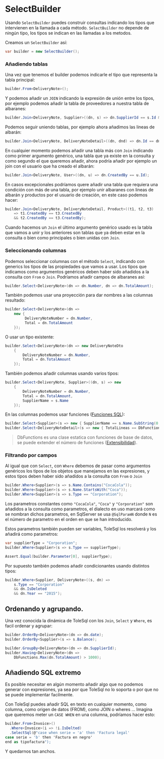 # SelectBuilder

Usando `SelectBuilder` puedes construir consultas indicando los tipos que intervienen en la llamada a cada método. `SelectBuilder` no depende de ningún tipo, los tipos se indican en las llamadas a los metodos.

Creamos un `SelectBuilder` así:

```` csharp
var builder = new SelectBuilder();
````

### Añadiendo tablas

Una vez que tenemos el builder podemos indicarle el tipo que representa la tabla principal:

```` csharp
builder.From<DeliveryNote>();
````

Y podemos añadir un `JOIN` indicando la expresión de unión entre los tipos, por ejemplo podemos añadir la tabla de proveedores a nuestra tabla de albaranes:
```` csharp
builder.Join<DeliveryNote, Supplier>((dn, s) => dn.SupplierId == s.Id && !s.IsDeleted);
````

Podemos seguir uniendo tablas, por ejemplo ahora añadimos las lineas de albarán:
```` csharp
builder.Join<DeliveryNote, DeliveryNoteDetail>((dn, dnd) => dn.Id == dnd.DeliveryNoteId);
````

En cualquier momento podemos añadir una tabla más con `Join` indicando como primer argumento genérico, una tabla que ya existe en la consulta y como segundo el que queremos añadir, ahora podría añadir por ejemplo un join con el usuario que ha creado el albarán:

```` csharp
builder.Join<DeliveryNote, User>((dn, u) => dn.CreatedBy == u.Id);
````

En casos excepcionales podríamos quere añadir una tabla que requiera una condición con más de una tabla, por ejemplo unir albaranes con lineas de albarán y productos por el usuario de creación, en este caso podemos hacer:

```` csharp
builder.Join<DeliveryNote, DeliveryNoteDetail, Product>((t1, t2, t3) 
    => t1.CreatedBy == t3.CreatedBy 
    && t2.CreatedBy == t3.CreatedBy);
````

Cuando hacemos un `Join` el último argumento genérico usado es la tabla que vamos a unir y los anteriores son tablas que ya deben estar en la consulta o bien como principales o bien unidas con `Join`.

### Seleccionando columnas

Podemos seleccionar columnas con el método `Select`, indicando con generics los tipos de las propiedades que vamos a usar. Los tipos que indicamos como argumentos genéricos deben haber sido añadidos a la consulta con `From` o `Join`. Podríamos añadir campos de albaranes así:

```` csharp
builder.Select<DeliveryNote>(dn => dn.Number, dn => dn.TotalAmount);
````

También podemos usar una proyección para dar nombres a las columnas resultado:

```` csharp
builder.Select<DeliveryNote>(dn => 
    new {
         DeliveryNoteNumber = dn.Number, 
         Total = dn.TotalAmount
    });
````

O usar un tipo existente:

```` csharp
builder.Select<DeliveryNote>(dn => new DeliveryNoteDto 
    {
        DeliveryNoteNumber = dn.Number, 
        Total = dn.TotalAmount
    });
````

También podemos añadir columnas usando varios tipos:

```` csharp
builder.Select<DeliveryNote, Supplier>((dn, s) => new  
    {
        DeliveryNoteNumber = dn.Number, 
        Total = dn.TotalAmount,
        SupplierName = s.Name
    });
````

En las columnas podemos usar funciones ([Funciones SQL](./functions-es.md)):

```` csharp
builder.Select<Supplier>(s => new { SupplierName == s.Name.SubString(0, 10)});
builder.Select<DeliveryNoteDetail>(s => new { TotalLineas == DbFunctions.Count(s.Id)});
````

> DbFunctions es una clase estatica con funciones de base de datos, se puede extender el número de funciones ([Extensibilidad](./extensibility-es.md)).

### Filtrando por campos

Al igual que con `Select`, con `Where` debemos de pasar como argumentos genéricos los tipos de los objetos que manejamos en las expresiones, y estos tipos deben haber sido añadidos a la consulta con `From` o `Join`

```` csharp
builder.Where<Supplier>(s => s.Name.Contains("CocaCola"));
builder.Where<Supplier>(s => s.Name.StartsWith("Coca"));
builder.Where<Supplier>(s => s.Type == "Corporation");
````

Los parametros constantes como `"CocaCola"`, `"Coca"` y `"Corporation"` son añadidos a la consulta como parametros, el dialecto en uso marcará como se nombran dichos parametros, en SqlServer se usa `@SqlParamN` donde `N` es el número de parametro en el orden en que se han introducido.

Estos parametros también pueden ser variables, ToleSql los resolverá y los añadirá como parametros:

```` csharp
var supplierType = "Corporation";
builder.Where<Supplier>(s => s.Type == supplierType);

Assert.Equal(builder.Parameter[0], supplierType);
````

Por supuesto también podemos añadir condicionantes usando distintos tipos:

```` csharp
builder.Where<Supplier, DeliveryNote>((s, dn) => 
    s.Type == "Corporation" 
    && dn.IsDeleted 
    && dn.Year == "2015");
````

## Ordenando y agrupando.

Una vez conocida la dinámica de ToleSql con los `Join`, `Select` y `Where`, es facil ordenar y agrupar:

```` csharp
builder.OrderBy<DeliveryNote>(dn => dn.date);
builder.OrderBy<Supplier>(s => s.Balance);

builder.GroupBy<DeliveryNote>(dn => dn.SupplierId);
builder.Having<DeliveryNote>(dn => 
    DbFunctions.Max(dn.TotalAmount) > 1000);
````

## Añadiendo SQL extremo

Es posible necesitar en algún momento añadir algo que no podemos generar con expresiones, ya sea por que ToleSql no lo soporta o por que no se puede implementar facilmente.

Con ToleSql puedes añadir SQL en texto en cualquier momento, como columna, como origen de datos (FROM), como JOIN o wheres ...
Imagina que queremos meter un `CASE WHEN` en una columna, podríamos hacer esto:

```` csharp
builder.From<Invoice>()
  .Where<Invoice>(i => !i.IsDelted)
  .SelectSql(@"case when serie = 'a' then 'Factura legal' 
case serie = 'b' then 'Factura en negro' 
end as tipofactura");
````

Y quedarnos tan anchos.